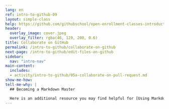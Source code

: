 ```yaml
---
lang: en
ref: intro-to-github-09
layout: simple-class
help: https://github.com/githubschool/open-enrollment-classes-introduction-to-github/issues/new?title=I%20need%20help&body=Describe%20what%20you%20need%20help%20with%20here.&labels=Help%20Wanted
header:
  overlay_image: cover.jpeg
  overlay_filter: rgba(46, 129, 200, 0.6)
title: Collaborate on GitHub
permalink: /intro-to-github/collaborate-on-github
next-page: /intro-to-github/edit-files-on-github
sidebar:
  nav: "intro-nav"
main-content:
  includes:
  - activity/intro-to-github/05a-collaborate-on-pull-request.md
show-me-how:
tell-me-why: |
  ## Becoming a Markdown Master

  Here is an additional resource you may find helpful for [Using Markdown on GitHub](https://guides.github.com/features/mastering-markdown/).
---
```

